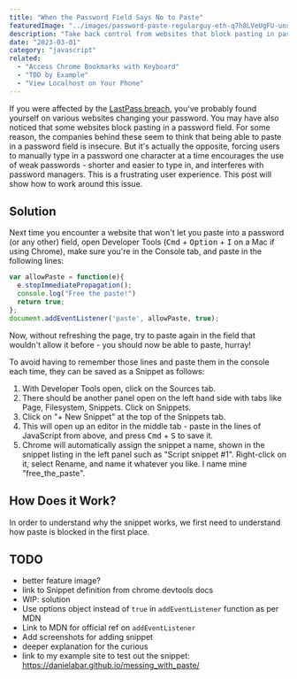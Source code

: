 ```yaml
---
title: "When the Password Field Says No to Paste"
featuredImage: "../images/password-paste-regularguy-eth-q7h8LVeUgFU-unsplash.jpg"
description: "Take back control from websites that block pasting in password fields."
date: "2023-03-01"
category: "javascript"
related:
  - "Access Chrome Bookmarks with Keyboard"
  - "TDD by Example"
  - "View Localhost on Your Phone"
---
```


If you were affected by the [LastPass breach](https://blog.lastpass.com/2022/12/notice-of-recent-security-incident/), you've probably found yourself on various websites changing your password. You may have also noticed that some websites block pasting in a password field. For some reason, the companies behind these seem to think that being able to paste in a password field is insecure. But it's actually the opposite, forcing users to manually type in a password one character at a time encourages the use of weak passwords - shorter and easier to type in, and interferes with password managers. This is a frustrating user experience. This post will show how to work around this issue.

## Solution

Next time you encounter a website that won't let you paste into a password (or any other) field, open Developer Tools (<kbd class="markdown-kbd">Cmd</kbd> + <kbd class="markdown-kbd">Option</kbd> + <kbd class="markdown-kbd">I</kbd> on a Mac if using Chrome), make sure you're in the Console tab, and paste in the following lines:

```javascript
var allowPaste = function(e){
  e.stopImmediatePropagation();
  console.log("Free the paste!")
  return true;
};
document.addEventListener('paste', allowPaste, true);
```

Now, without refreshing the page, try to paste again in the field that wouldn't allow it before - you should now be able to paste, hurray!

To avoid having to remember those lines and paste them in the console each time, they can be saved as a Snippet as follows:

1. With Developer Tools open, click on the Sources tab.
2. There should be another panel open on the left hand side with tabs like Page, Filesystem, Snippets. Click on Snippets.
3. Click on "+ New Snippet" at the top of the Snippets tab.
4. This will open up an editor in the middle tab - paste in the lines of JavaScript from above, and press <kbd class="markdown-kbd">Cmd</kbd> + <kbd class="markdown-kbd">S</kbd> to save it.
5. Chrome will automatically assign the snippet a name, shown in the snippet listing in the left panel such as "Script snippet #1". Right-click on it, select Rename, and name it whatever you like. I name mine "free_the_paste".

## How Does it Work?

In order to understand why the snippet works, we first need to understand how paste is blocked in the first place.

## TODO
* better feature image?
* link to Snippet definition from chrome devtools docs
* WIP: solution
* Use options object instead of `true` in `addEventListener` function as per MDN
* Link to MDN for official ref on `addEventListener`
* Add screenshots for adding snippet
* deeper explanation for the curious
* link to my example site to test out the snippet: https://danielabar.github.io/messing_with_paste/

